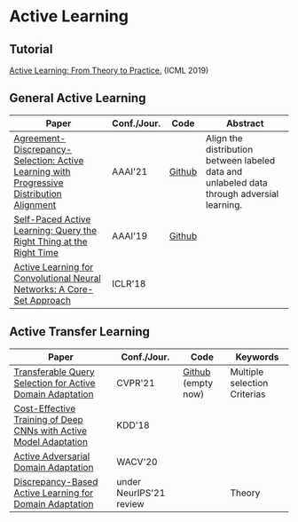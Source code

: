 # Active Learning

## Tutorial
[Active Learning: From Theory to Practice.](https://icml.cc/Conferences/2019/ScheduleMultitrack?event=4341) (ICML 2019)

## General Active Learning

|  Paper   | Conf./Jour.  | Code | Abstract |
|  ----  | ----  | --- | --- |
| [Agreement-Discrepancy-Selection: Active Learning with Progressive Distribution Alignment](https://www.aaai.org/AAAI21Papers/AAAI-286.FuM.pdf)  | AAAI'21 |[Github](https://github.com/fumengying19/AAAI21-ADS/tree/code) | Align the distribution between labeled data and unlabeled data through adversial learning. |
|[Self-Paced Active Learning: Query the Right Thing at the Right Time](https://ojs.aaai.org/index.php/AAAI/article/view/4445)| AAAI'19 | [Github](https://github.com/NUAA-AL/ALiPy/blob/master/alipy/query_strategy/query_labels.py) |
|[Active Learning for Convolutional Neural Networks: A Core-Set Approach](https://arxiv.org/abs/1708.00489)| ICLR'18||
## Active Transfer Learning

|  Paper   | Conf./Jour.  | Code | Keywords|
|  ----  | ----  | --- | --- |
| [Transferable Query Selection for Active Domain Adaptation](https://openaccess.thecvf.com/content/CVPR2021/html/Fu_Transferable_Query_Selection_for_Active_Domain_Adaptation_CVPR_2021_paper.html)  | CVPR'21 | [Github](https://github.com/thuml/Transferable-Query-Selection) (empty now) | Multiple selection Criterias |
| [Cost-Effective Training of Deep CNNs with Active Model Adaptation](https://dl.acm.org/doi/pdf/10.1145/3219819.3220026)| KDD'18 | |
| [Active Adversarial Domain Adaptation](https://openaccess.thecvf.com/content_WACV_2020/html/Su_Active_Adversarial_Domain_Adaptation_WACV_2020_paper.html) | WACV'20|||
| [Discrepancy-Based Active Learning for Domain Adaptation](https://arxiv.org/pdf/2103.03757.pdf)| under NeurIPS'21 review| | Theory|
